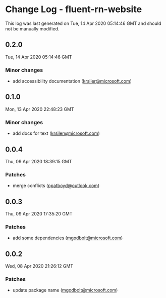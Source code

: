# Change Log - fluent-rn-website

This log was last generated on Tue, 14 Apr 2020 05:14:46 GMT and should not be manually modified.

<!-- Start content -->

## 0.2.0

Tue, 14 Apr 2020 05:14:46 GMT

### Minor changes

- add accessibility documentation (krsiler@microsoft.com)

## 0.1.0
Mon, 13 Apr 2020 22:48:23 GMT

### Minor changes

- add docs for text (krsiler@microsoft.com)
## 0.0.4
Thu, 09 Apr 2020 18:39:15 GMT

### Patches

- merge conflicts (ppatboyd@outlook.com)
## 0.0.3
Thu, 09 Apr 2020 17:35:20 GMT

### Patches

- add some dependencies (mgodbolt@microsoft.com)
## 0.0.2
Wed, 08 Apr 2020 21:26:12 GMT

### Patches

- update package name (mgodbolt@microsoft.com)
